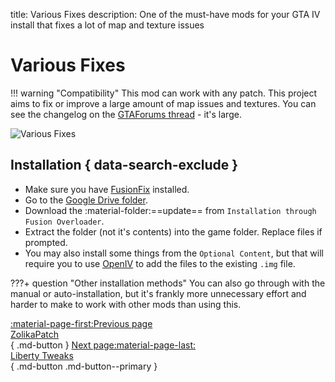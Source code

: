 title: Various Fixes
description: One of the must-have mods for your GTA IV install that fixes a lot of map and texture issues

# Various Fixes
!!! warning "Compatibility"
    This mod can work with any patch.
This project aims to fix or improve a large amount of map issues and textures. You can see the changelog on the [GTAForums thread](https://gtaforums.com/topic/975211-various-fixes/) - it's large.

![Various Fixes](https://imgur.com/lW6AEQU.png)

## Installation { data-search-exclude }
* Make sure you have [FusionFix](fusionfix.md) installed.
* Go to the [Google Drive folder](https://drive.google.com/drive/folders/1nLq3uiw1XFW5lrIwdSLuk2ZhpEWzdLw0).
* Download the :material-folder:==update== from `Installation through Fusion Overloader`.
* Extract the folder (not it's contents) into the game folder. Replace files if prompted.
* You may also install some things from the `Optional Content`, but that will require you to use [OpenIV](../extras/openiv.md) to add the files to the existing `.img` file.

???+ question "Other installation methods"
    You can also go through with the manual or auto-installation, but it's frankly more unnecessary effort and harder to make to work with other mods than using this.

[:material-page-first:Previous page <br>ZolikaPatch</br>](zolikapatch.md){ .md-button } [Next page:material-page-last: <br>Liberty Tweaks</br>](libertytweaks.md){ .md-button .md-button--primary }